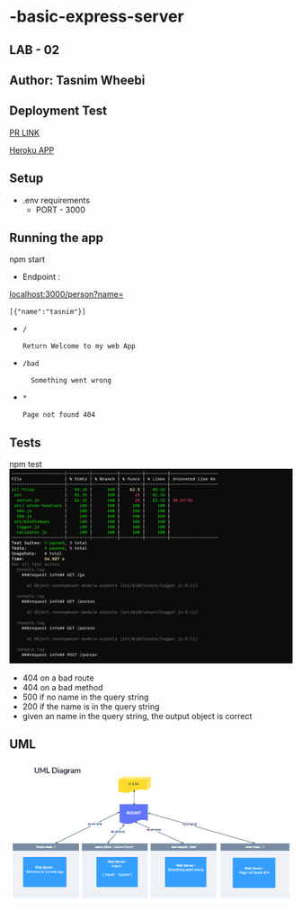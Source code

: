 # -basic-express-server

## LAB - 02
## **Author: Tasnim Wheebi**

## **Deployment Test**


[PR LINK](https://github.com/Tasnimwheebi/basic-express-server/pull/2 )


[Heroku APP](https://tasnim-basic-express-server.herokuapp.com/ )

## **Setup**
* .env requirements
  * PORT - 3000


## **Running the app**
npm start

* Endpoint :

 <localhost:3000/person?name=>

    [{"name":"tasnim"}]

  * `/`
            
        Return Welcome to my web App

  * `/bad` 

          Something went wrong

  * `*`

        Page not found 404
## **Tests**
npm test 
![Test img](img/basic-express-server.PNG)

* 404 on a bad route
* 404 on a bad method
* 500 if no name in the query string
* 200 if the name is in the query string
* given an name in the query string, the output object is correct


## **UML**

![UML](img/UML2.PNG)
